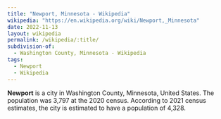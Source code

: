 ```yaml
---
title: "Newport, Minnesota - Wikipedia"
wikipedia: "https://en.wikipedia.org/wiki/Newport,_Minnesota"
date: 2022-11-13
layout: wikipedia
permalink: /wikipedia/:title/
subdivision-of:
  - Washington County, Minnesota - Wikipedia
tags:
  - Newport
  - Wikipedia
---
```

**Newport** is a city in Washington County, Minnesota, United States. The population was 3,797 at the 2020 census. According to 2021 census estimates, the city is estimated to have a population of 4,328.
